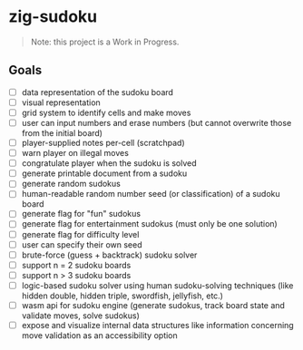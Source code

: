 # zig-sudoku

> Note: this project is a Work in Progress.

## Goals

- [ ] data representation of the sudoku board
- [ ] visual representation
- [ ] grid system to identify cells and make moves
- [ ] user can input numbers and erase numbers (but cannot overwrite those from the initial board)
- [ ] player-supplied notes per-cell (scratchpad)
- [ ] warn player on illegal moves
- [ ] congratulate player when the sudoku is solved
- [ ] generate printable document from a sudoku
- [ ] generate random sudokus
- [ ] human-readable random number seed (or classification) of a sudoku board
- [ ] generate flag for "fun" sudokus
- [ ] generate flag for entertainment sudokus (must only be one solution)
- [ ] generate flag for difficulty level
- [ ] user can specify their own seed
- [ ] brute-force (guess + backtrack) sudoku solver
- [ ] support n = 2 sudoku boards
- [ ] support n > 3 sudoku boards
- [ ] logic-based sudoku solver using human sudoku-solving techniques (like hidden double, hidden triple, swordfish, jellyfish, etc.)
- [ ] wasm api for sudoku engine (generate sudokus, track board state and validate moves, solve sudokus)
- [ ] expose and visualize internal data structures like information concerning move validation as an accessibility option
